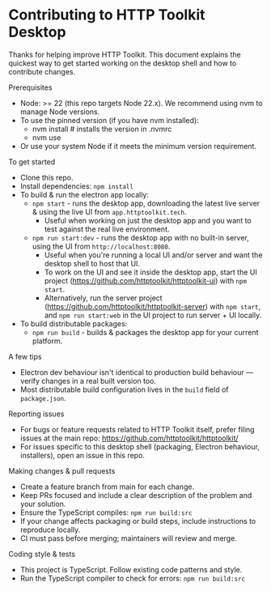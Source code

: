 # Contributing to HTTP Toolkit Desktop

Thanks for helping improve HTTP Toolkit. This document explains the quickest way to get started working on the desktop shell and how to contribute changes.

Prerequisites

- Node: >= 22 (this repo targets Node 22.x). We recommend using nvm to manage Node versions.
- To use the pinned version (if you have nvm installed):
  - nvm install # installs the version in .nvmrc
  - nvm use
- Or use your system Node if it meets the minimum version requirement.

To get started

- Clone this repo.
- Install dependencies: `npm install`
- To build & run the electron app locally:
  - `npm start` - runs the desktop app, downloading the latest live server & using the live UI from `app.httptoolkit.tech`.
    - Useful when working on just the desktop app and you want to test against the real live environment.
  - `npm run start:dev` - runs the desktop app with no built-in server, using the UI from `http://localhost:8080`.
    - Useful when you're running a local UI and/or server and want the desktop shell to host that UI.
    - To work on the UI and see it inside the desktop app, start the UI project (https://github.com/httptoolkit/httptoolkit-ui) with `npm start`.
    - Alternatively, run the server project (https://github.com/httptoolkit/httptoolkit-server) with `npm start`, and `npm run start:web` in the UI project to run server + UI locally.
- To build distributable packages:
  - `npm run build` - builds & packages the desktop app for your current platform.

A few tips

- Electron dev behaviour isn't identical to production build behaviour — verify changes in a real built version too.
- Most distributable build configuration lives in the `build` field of `package.json`.

Reporting issues

- For bugs or feature requests related to HTTP Toolkit itself, prefer filing issues at the main repo: https://github.com/httptoolkit/httptoolkit/
- For issues specific to this desktop shell (packaging, Electron behaviour, installers), open an issue in this repo.

Making changes & pull requests

- Create a feature branch from main for each change.
- Keep PRs focused and include a clear description of the problem and your solution.
- Ensure the TypeScript compiles: `npm run build:src`
- If your change affects packaging or build steps, include instructions to reproduce locally.
- CI must pass before merging; maintainers will review and merge.

Coding style & tests

- This project is TypeScript. Follow existing code patterns and style.
- Run the TypeScript compiler to check for errors: `npm run build:src`
